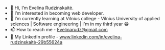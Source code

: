 - 👋 Hi, I’m Evelina Rudzinskaitė.
- 👀 I’m interested in becoming web developer.
- 🌱 I’m currently learning at Vilnius college - Vilnius University of applied sciences | Software engineering | I'm in my third year 😁
- 📫 How to reach me - Evelinarudz@gmail.com
- 🤝 My LinkedIn profile - www.linkedin.com/in/evelina-rudzinskaitė-29b55624a

<!---
anileve23/anileve23 is a ✨ special ✨ repository because its `README.md` (this file) appears on your GitHub profile.
You can click the Preview link to take a look at your changes.
--->
